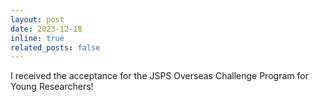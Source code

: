 ```yaml
---
layout: post
date: 2023-12-18
inline: true
related_posts: false
---
```


I received the acceptance for the JSPS Overseas Challenge Program for Young Researchers!

